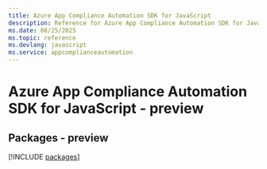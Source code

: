 ```yaml
---
title: Azure App Compliance Automation SDK for JavaScript
description: Reference for Azure App Compliance Automation SDK for JavaScript
ms.date: 08/25/2025
ms.topic: reference
ms.devlang: javascript
ms.service: appcomplianceautomation
---
```

# Azure App Compliance Automation SDK for JavaScript - preview
## Packages - preview
[!INCLUDE [packages](app-compliance-automation-index.md)]